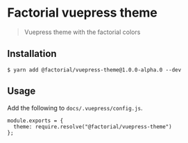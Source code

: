 # Factorial vuepress theme

> Vuepress theme with the factorial colors

## Installation

```
$ yarn add @factorial/vuepress-theme@1.0.0-alpha.0 --dev
```

## Usage

Add the following to `docs/.vuepress/config.js`.

```
module.exports = {
  theme: require.resolve("@factorial/vuepress-theme")
};
```
